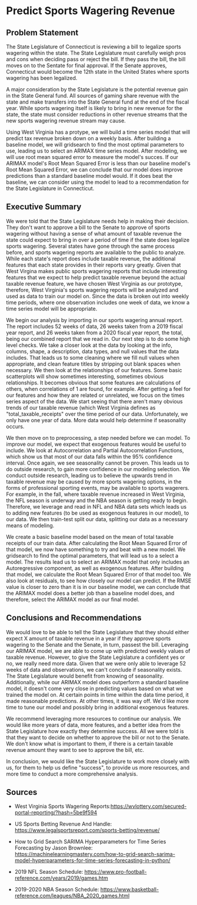 
# Predict Sports Wagering Revenue


## **Problem Statement**

The State Legislature of Connecticut is reviewing a bill to legalize sports wagering within the state. The State Legislature must carefully weigh pros and cons when deciding pass or reject the bill. If they pass the bill, the bill moves on to the Sentate for final approval. If the Senate approves, Connecticut would become the 12th state in the United States where sports wagering has been legalized.

A major consideration by the State Legislature is the potential revenue gain in the State General fund. All sources of gaming share revenue with the state and make transfers into the State General fund at the end of the fiscal year. While sports wagering itself is likely to bring in new revenue for the state, the state must consider reductions in other revenue streams that the new sports wagering revenue stream may cause.

Using West Virginia has a protype, we will build a time series model that will predict tax revenue broken down on a weekly basis. After building a baseline model, we will gridsearch to find the most optimal parameters to use, leading us to select an ARIMAX time series model. After modeling, we will use root mean squared error to measure the model's succes. If our ARIMAX model's Root Mean Squared Error is less than our baseline model's Root Mean Squared Error, we can conclude that our model does improve predictions than a standard baseline model would. If it does beat the baseline, we can consider using the model to lead to a recommendation for the State Legislature in Connecticut.

## **Executive Summary**

We were told that the State Legislature needs help in making their decision. They don't want to approve a bill to the Senate to approve of sports wagering without having a sense of what amount of taxable revenue the state could expect to bring in over a period of time if the state does legalize sports wagering. Several states have gone through the same process before, and sports wagering reports are available to the public to analyze. While each state's report does include taxable revenue, the additional features that each state provides in their reports vary greatly. Given that West Virgina makes public sports wagering reports that include interesting features that we expect to help predict taxable revenue beyond the actual taxable revenue feature, we have chosen West Virginia as our prototype, therefore, West Virginia's sports wagering reports will be analyzed and used as data to train our model on. Since the data is broken out into weekly time periods, where one observation includes one week of data, we know a time series model will be appropriate.

We begin our analysis by importing in our sports wagering annual report. The report includes 52 weeks of data, 26 weeks taken from a 2019 fiscal year report, and 26 weeks taken from a 2020 fiscal year report, the total, being our combined report that we read in. Our next step is to do some high level checks. We take a closer look at the data by looking at the info, columns, shape, a description, data types, and null values that the data includes. That leads us to some cleaning where we fill null values when appropriate, and clean feature titles by stripping out blank spaces when necessary. We then look at the relationships of our features. Some basic scatterplots will show sometimes interesting, sometimes obvious relationships. It becomes obvious that some features are calculations of others, when correlations of 1 are found, for example. After getting a feel for our features and how they are related or unrelated, we focus on the times series aspect of the data. We start seeing that there aren't many obvious trends of our taxable revenue (which West Virginia defines as "total_taxable_receipts" over the time period of our data. Unfortunately, we only have one year of data. More data would help determine if seasonality occurs. 

We then move on to preprocessing, a step needed before we can model. To improve our model, we expect that exogenous features would be useful to include. We look at Autocorrelation and Partial Autocorrelation Functions, which show us that most of our data falls within the 95% confidence interval. Once again, we see seasonality cannot be proven. This leads us to do outside research, to gain more confidence in our modeling selection. We conduct outside research, leading us to believe the upwards trend in taxable revenue may be caused by more sports wagering options, in the forms of professional sporting events, may be available to sports wagerers. For example, in the fall, where taxable revenue increased in West Virginia, the NFL season is underway and the NBA season is getting ready to begin. Therefore, we leverage and read in NFL and NBA data sets which leads us to adding new features (to be used as exogenous features in our model), to our data. We then train-test split our data, splitting our data as a necessary means of modeling.

We create a basic baseline model based on the mean of total taxable receipts of our train data. After calculating the Root Mean Squared Error of that model, we now have something to try and beat with a new model. We gridsearch to find the optimal parameters, that will lead us to a select a model. The results lead us to select an ARIMAX model that only includes an Autoregressive component, as well as exogenous features. After building that model, we calculate the Root Mean Squared Error of that model too. We also look at residuals, to see how closely our model can predict. If the RMSE value is closer to zero than it is in our baseline model, we can conclude that the ARIMAX model does a better job than a baseline model does, and therefore, select the ARIMAX model as our final model.


## **Conclusions and Recommendations**


We would love to be able to tell the State Legislature that they should either expect X amount of taxable revenue in a year if they approve sports wagering to the Senate and the Senate, in turn, passest the bill. Leveraging our ARIMAX model, we are able to come up with predicted weekly values of taxable revenue. However, to give the State Legislature a confident yes or no, we really need more data. Given that we were only able to leverage 52 weeks of data and observations, we can't conclude if seasonality exists. The State Legislature would benefit from knowing of seasonality.  Additionally, while our ARIMAX model does outperform a standard baseline model, it doesn't come very close in predicting values based on what we trained the model on.  At certain points in time within the data time period, it made reasonable predictions. At other times, it was way off. We'd like more time to tune our model and possibly bring in additional exogenous features.

We recommend leveraging more resources to continue our analysis. We would like more years of data, more features, and a better idea from the State Legislature how exactly they determine success. All we were told is that they want to decide on whether to approve the bill or not to the Senate. We don't know what is important to them, if there is a certain taxable revenue amount they want to see to approve the bill, etc.

In conclusion, we would like the State Legislature to work more closely with us, for them to help us define "success", to provide us more resources, and more time to conduct a more comprehensive analysis.


## **Sources**

- West Virginia Sports Wagering Reports:https://wvlottery.com/secured-portal-reporting/?hash=5be9f594

- US Sports Betting Revenue And Handle: https://www.legalsportsreport.com/sports-betting/revenue/

- How to Grid Search SARIMA Hyperparameters for Time Series Forecasting by
Jason Brownlee: https://machinelearningmastery.com/how-to-grid-search-sarima-model-hyperparameters-for-time-series-forecasting-in-python/

- 2019 NFL Season Schedule: https://www.pro-football-reference.com/years/2019/games.htm

- 2019-2020 NBA Season Schedule:
https://www.basketball-reference.com/leagues/NBA_2020_games.html

